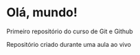 # Olá, mundo!
 Primeiro repositório do curso de Git e Github

 Repositório criado durante uma aula ao vivo